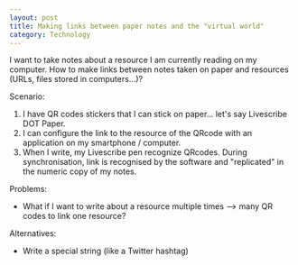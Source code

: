 ```yaml
---
layout: post
title: Making links between paper notes and the "virtual world"
category: Technology
---
```


I want to take notes about a resource I am currently reading on my computer. How to make links between notes taken on paper and resources (URLs, files stored in computers...)?

Scenario:

1. I have QR codes stickers that I can stick on paper... let's say Livescribe DOT Paper.
2. I can configure the link to the resource of the QRcode with an application on my smartphone / computer.
3. When I write, my Livescribe pen recognize QRcodes. During synchronisation, link is recognised by the software and "replicated" in the numeric copy of my notes.

Problems:

- What if I want to write about a resource multiple times --> many QR codes to link one resource?

Alternatives:

- Write a special string (like a Twitter hashtag)

